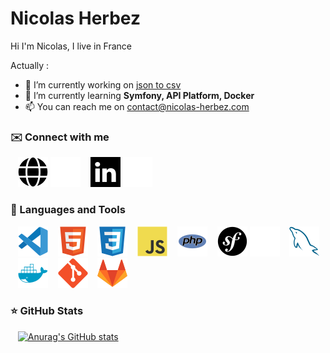 # Nicolas Herbez

Hi I'm Nicolas, I live in France

Actually :

- 🔭 I’m currently working on [json to csv](https://github.com/nicolas-herbez/json-to-csv)
- 🌱 I’m currently learning **Symfony, API Platform, Docker**
- 📫 You can reach me on contact@nicolas-herbez.com

### ✉️ Connect with me

&nbsp;&nbsp;
[![img_globe_light](./img/globe-light.svg)](https://nico-and-web.fr#gh-light-mode-only)
[![img_globe_dark](./img/globe-dark.svg)](https://nico-and-web.fr#gh-dark-mode-only)
&nbsp;&nbsp;
[![img_linkedin_light](./img/linkedin-light.svg)](https://www.linkedin.com/in/nicolas-herbez-hdf#gh-light-mode-only)
[![img_linkedin_dark](./img/linkedin-dark.svg)](https://www.linkedin.com/in/nicolas-herbez-hdf#gh-dark-mode-only)

### 🧰 Languages and Tools

&nbsp;&nbsp;
![img_vscode](./img/vscode.svg)
&nbsp;&nbsp;
![img_html](./img/html.svg)
&nbsp;&nbsp;
![img_css](./img/css.svg)
&nbsp;&nbsp;
![img_javascript](./img/javascript.svg)
&nbsp;&nbsp;
![img_php](./img/php.svg)
&nbsp;&nbsp;
![img_symfony_light](./img/symfony-light.svg#gh-light-mode-only)
![img_symfony_dark](./img/symfony-dark.svg#gh-dark-mode-only)
&nbsp;&nbsp;
![img_mysql](./img/mysql.svg)
&nbsp;&nbsp;
![img_docker](./img/docker.svg)
&nbsp;&nbsp;
![img_git](./img/git.svg)
&nbsp;&nbsp;
![img_gitlab](./img/gitlab.svg)

### ⭐ GitHub Stats

&nbsp;&nbsp;
[![Anurag's GitHub stats](https://github-readme-stats.vercel.app/api?username=nicolas-herbez&count_private=true&show_icons=true&hide_border=true&theme=dark)](https://github.com/anuraghazra/github-readme-stats)
